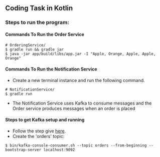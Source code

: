 ## Coding Task in Kotlin

### Steps to run the program:

#### Commands To Run the Order Service
```
# OrderingService/
$ gradle run && gradle jar
$ java -jar app/build/libs/app.jar -I "Apple, Orange, Apple, Apple, Orange"
```

#### Commands To Run the Notification Service
+ Create a new terminal instance and run the following command.
```
# NotificationService/
$ gradle run
```

+ The Notification Service uses Kafka to consume messages and the Order service produces messages when an order is placed

#### Steps to get Kafka setup and running
+ Follow the step give [here](https://kafka.apache.org/quickstart).
+ Create the 'orders' topic: 
```
$ bin/kafka-console-consumer.sh --topic orders --from-beginning --bootstrap-server localhost:9092
```
